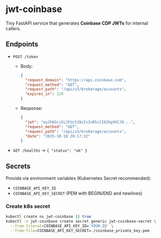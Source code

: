 # jwt-coinbase

Tiny FastAPI service that generates **Coinbase CDP JWTs** for internal callers.

## Endpoints
- `POST /token`
  - Body:
    ```json
    {
      "request_domain": "https://api.coinbase.com",
      "request_method": "GET",
      "request_path": "/api/v3/brokerage/accounts",
      "expires_in": 120
    }
    ```
  - Response:
    ```json
    {
      "jwt": "eyJhbGciOiJFUzI1NiIsInR5cCI6IkpXVCJ9...",
      "request_method": "GET",
      "request_path": "/api/v3/brokerage/accounts",
      "date": "2025-10-18 20:17:32"
    }
    ```

- `GET /healthz` → `{ "status": "ok" }`

## Secrets
Provide via environment variables (Kubernetes Secret recommended):
- `COINBASE_API_KEY_ID`
- `COINBASE_API_KEY_SECRET` (PEM with BEGIN/END and newlines)

### Create k8s secret
```bash
kubectl create ns jwt-coinbase || true
kubectl -n jwt-coinbase create secret generic jwt-coinbase-secret \
  --from-literal=COINBASE_API_KEY_ID='YOUR-ID' \
  --from-file=COINBASE_API_KEY_SECRET=./coinbase_private_key.pem
